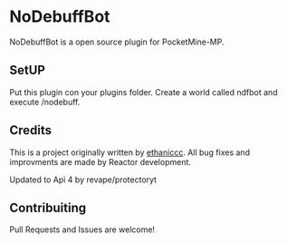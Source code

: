# NoDebuffBot

NoDebuffBot is a open source plugin for PocketMine-MP.

## SetUP

Put this plugin con your plugins folder.
Create a world called ndfbot and execute /nodebuff.

## Credits

This is a project originally written by [ethaniccc](https://github.com/ethaniccc/NoDebuffBot).
All bug fixes and improvments are made by Reactor development.

Updated to Api 4 by revape/protectoryt

## Contribuiting

Pull Requests and Issues are welcome!
